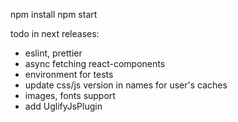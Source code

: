 npm install
npm start


todo in next releases:

- eslint, prettier
- async fetching react-components
- environment for tests
- update css/js version in names for user's caches
- images, fonts support
- add UglifyJsPlugin 
